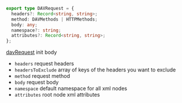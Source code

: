 ```ts
export type DAVRequest = {
  headers?: Record<string, string>;
  method: DAVMethods | HTTPMethods;
  body: any;
  namespace?: string;
  attributes?: Record<string, string>;
};
```

[davRequest](../webdav/davRequest.md) init body

- `headers` request headers
- `headersToExclude` array of keys of the headers you want to exclude
- `method` request method
- `body` request body
- `namespace` default namespace for all xml nodes
- `attributes` root node xml attributes
